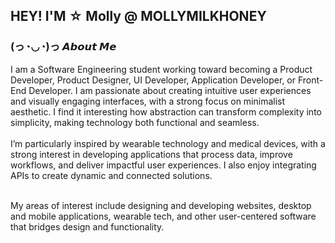 
<!---
mollymilkhoney/mollymilkhoney is a ✨ special ✨ repository because its `README.md` (this file) appears on your GitHub profile.
You can click the Preview link to take a look at your changes.

<html>
    <img src="">
</html> --->

## HEY! I'M ☆ Molly @ MOLLYMILKHONEY
### (っ◔◡◔)っ 𝘼𝙗𝙤𝙪𝙩 𝙈𝙚
I am a Software Engineering student working toward becoming a Product Developer, Product Designer, UI Developer, Application Developer, or Front-End Developer. I am passionate about creating intuitive user experiences and visually engaging interfaces, with a strong focus on minimalist aesthetic. I find it interesting how abstraction can transform complexity into simplicity, making technology both functional and seamless.  <br>
<br>
I’m particularly inspired by wearable technology and medical devices, with a strong interest in developing applications that process data, improve workflows, and deliver impactful user experiences. I also enjoy integrating APIs to create dynamic and connected solutions.<br><br>

My areas of interest include designing and developing websites, desktop and mobile applications, wearable tech, and other user-centered software that bridges design and functionality.
 <br>

